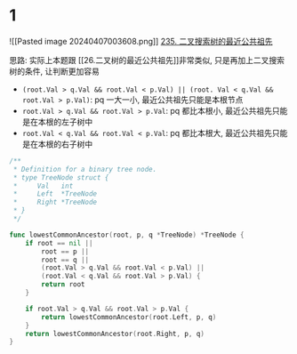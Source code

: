 # 1
![[Pasted image 20240407003608.png]]
[235. 二叉搜索树的最近公共祖先](https://leetcode.cn/problems/lowest-common-ancestor-of-a-binary-search-tree/)

思路: 实际上本题跟 [[26.二叉树的最近公共祖先]]非常类似, 只是再加上二叉搜索树的条件, 让判断更加容易
- `(root.Val > q.Val && root.Val < p.Val) || (root. Val < q.Val && root.Val > p.Val)`: pq 一大一小, 最近公共祖先只能是本根节点
- `root.Val > q.Val && root.Val > p.Val`: pq 都比本根小, 最近公共祖先只能是在本根的左子树中
- `root.Val < q.Val && root.Val < p.Val`: pq 都比本根大, 最近公共祖先只能是在本根的右子树中

```go
/**
 * Definition for a binary tree node.
 * type TreeNode struct {
 *     Val   int
 *     Left  *TreeNode
 *     Right *TreeNode
 * }
 */

func lowestCommonAncestor(root, p, q *TreeNode) *TreeNode {
	if root == nil ||
		root == p ||
		root == q ||
		(root.Val > q.Val && root.Val < p.Val) ||
		(root.Val < q.Val && root.Val > p.Val) {
		return root
	}

	if root.Val > q.Val && root.Val > p.Val {
		return lowestCommonAncestor(root.Left, p, q)
	}
	return lowestCommonAncestor(root.Right, p, q)
}
```